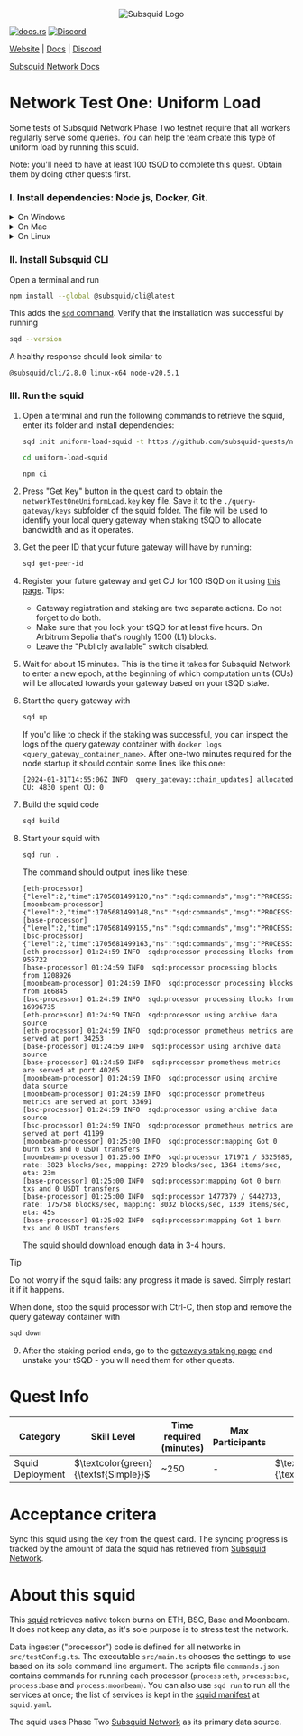 <p align="center">
<picture>
    <source srcset="https://uploads-ssl.webflow.com/63b5a9958fccedcf67d716ac/64662df3a5a568fd99e3600c_Squid_Pose_1_White-transparent-slim%201.png" media="(prefers-color-scheme: dark)">
    <img src="https://uploads-ssl.webflow.com/63b5a9958fccedcf67d716ac/64662df3a5a568fd99e3600c_Squid_Pose_1_White-transparent-slim%201.png" alt="Subsquid Logo">
</picture>
</p>

[![docs.rs](https://docs.rs/leptos/badge.svg)](https://docs.subsquid.io/)
[![Discord](https://img.shields.io/discord/1031524867910148188?color=%237289DA&label=discord)](https://discord.gg/subsquid)

[Website](https://subsquid.io) | [Docs](https://docs.subsquid.io/) | [Discord](https://discord.gg/subsquid)

[Subsquid Network Docs](https://docs.subsquid.io/subsquid-network/)

# Network Test One: Uniform Load

Some tests of Subsquid Network Phase Two testnet require that all workers regularly serve some queries. You can help the team create this type of uniform load by running this squid.

Note: you'll need to have at least 100 tSQD to complete this quest. Obtain them by doing other quests first.

### I. Install dependencies: Node.js, Docker, Git.

<details>
<summary>On Windows</summary>

1. Enable [Hyper-V](https://learn.microsoft.com/en-us/virtualization/hyper-v-on-windows/quick-start/enable-hyper-v).
2. Install [Docker for Windows](https://docs.docker.com/desktop/install/windows-install/).
3. Install NodeJS LTS using the [official installer](https://nodejs.org/en/download).
4. Install [Git for Windows](https://git-scm.com/download/win).

In all installs it is OK to leave all the options at their default values. You will need a terminal to complete this tutorial - [WSL](https://learn.microsoft.com/en-us/windows/wsl/install) bash is the preferred option.

</details>
<details>
<summary>On Mac</summary>

1. Install [Docker for Mac](https://docs.docker.com/desktop/install/mac-install/).
2. Install Git using the [installer](https://sourceforge.net/projects/git-osx-installer/) or by [other means](https://git-scm.com/download/mac).
3. Install NodeJS LTS using the [official installer](https://nodejs.org/en/download).

We recommend configuring NodeJS to install global packages to a folder owned by an unprivileged account. Create the folder by running
```bash
mkdir ~/global-node-packages
```
then configure NodeJS to use it
```bash
npm config set prefix ~/global-node-packages
```
Make sure that the folder `~/global-node-packages/bin` is in `PATH`. That allows running globally installed NodeJS executables from any terminal. Here is a one-liner that detects your shell and takes care of setting `PATH`:
```
CURSHELL=`ps -hp $$ | awk '{print $5}'`; case `basename $CURSHELL` in 'bash') DEST="$HOME/.bash_profile";; 'zsh') DEST="$HOME/.zshenv";; esac; echo 'export PATH="${HOME}/global-node-packages/bin:$PATH"' >> "$DEST"
```
Alternatively you can add the following line to `~/.zshenv` (if you are using zsh) or `~/.bash_profile` (if you are using bash) manually:
```
export PATH="${HOME}/global-node-packages/bin:$PATH"
```

Re-open the terminal to apply the changes.

</details>
<details>
<summary>On Linux</summary>

Install [NodeJS (v16 or newer)](https://nodejs.org/en/download/package-manager), Git and Docker using your distro's package manager.

We recommend configuring NodeJS to install global packages to a folder owned by an unprivileged account. Create the folder by running
```bash
mkdir ~/global-node-packages
```
then configure NodeJS to use it
```bash
npm config set prefix ~/global-node-packages
```
Make sure that any executables globally installed by NodeJS are in `PATH`. That allows running them from any terminal. Open the `~/.bashrc` file in a text editor and add the following line at the end:
```
export PATH="${HOME}/global-node-packages/bin:$PATH"
```
Re-open the terminal to apply the changes.

</details>

### II. Install Subsquid CLI

Open a terminal and run
```bash
npm install --global @subsquid/cli@latest
```
This adds the [`sqd` command](/squid-cli). Verify that the installation was successful by running
```bash
sqd --version
```
A healthy response should look similar to
```
@subsquid/cli/2.8.0 linux-x64 node-v20.5.1
```

### III. Run the squid

1. Open a terminal and run the following commands to retrieve the squid, enter its folder and install dependencies:
   ```bash
   sqd init uniform-load-squid -t https://github.com/subsquid-quests/network-test-one-uniform-load-squid
   ```
   ```bash
   cd uniform-load-squid
   ```
   ```bash
   npm ci
   ```

2. Press "Get Key" button in the quest card to obtain the `networkTestOneUniformLoad.key` key file. Save it to the `./query-gateway/keys` subfolder of the squid folder. The file will be used to identify your local query gateway when staking tSQD to allocate bandwidth and as it operates.

3. Get the peer ID that your future gateway will have by running:
   ```bash
   sqd get-peer-id
   ```

4. Register your future gateway and get CU for 100 tSQD on it using [this page](https://app.subsquid.io/profile/gateways/add?testnet). Tips:
   - Gateway registration and staking are two separate actions. Do not forget to do both.
   - Make sure that you lock your tSQD for at least five hours. On Arbitrum Sepolia that's roughly 1500 (L1) blocks.
   - Leave the "Publicly available" switch disabled.

5. Wait for about 15 minutes. This is the time it takes for Subsquid Network to enter a new epoch, at the beginning of which computation units (CUs) will be allocated towards your gateway based on your tSQD stake.

6. Start the query gateway with
   ```bash
   sqd up
   ```
   If you'd like to check if the staking was successful, you can inspect the logs of the query gateway container with `docker logs <query_gateway_container_name>`. After one-two minutes required for the node startup it should contain some lines like this one:
   ```
   [2024-01-31T14:55:06Z INFO  query_gateway::chain_updates] allocated CU: 4830 spent CU: 0
   ```

7. Build the squid code
   ```bash
   sqd build
   ```

8. Start your squid with
   ```bash
   sqd run .
   ```
   The command should output lines like these:
   ```
   [eth-processor] {"level":2,"time":1705681499120,"ns":"sqd:commands","msg":"PROCESS:ETH"}
   [moonbeam-processor] {"level":2,"time":1705681499148,"ns":"sqd:commands","msg":"PROCESS:MOONBEAM"}
   [base-processor] {"level":2,"time":1705681499155,"ns":"sqd:commands","msg":"PROCESS:BASE"}
   [bsc-processor] {"level":2,"time":1705681499163,"ns":"sqd:commands","msg":"PROCESS:BSC"}
   [eth-processor] 01:24:59 INFO  sqd:processor processing blocks from 955722
   [base-processor] 01:24:59 INFO  sqd:processor processing blocks from 1208926
   [moonbeam-processor] 01:24:59 INFO  sqd:processor processing blocks from 166845
   [bsc-processor] 01:24:59 INFO  sqd:processor processing blocks from 16996735
   [eth-processor] 01:24:59 INFO  sqd:processor using archive data source
   [eth-processor] 01:24:59 INFO  sqd:processor prometheus metrics are served at port 34253
   [base-processor] 01:24:59 INFO  sqd:processor using archive data source
   [base-processor] 01:24:59 INFO  sqd:processor prometheus metrics are served at port 40205
   [moonbeam-processor] 01:24:59 INFO  sqd:processor using archive data source
   [moonbeam-processor] 01:24:59 INFO  sqd:processor prometheus metrics are served at port 33691
   [bsc-processor] 01:24:59 INFO  sqd:processor using archive data source
   [bsc-processor] 01:24:59 INFO  sqd:processor prometheus metrics are served at port 41199
   [moonbeam-processor] 01:25:00 INFO  sqd:processor:mapping Got 0 burn txs and 0 USDT transfers
   [moonbeam-processor] 01:25:00 INFO  sqd:processor 171971 / 5325985, rate: 3823 blocks/sec, mapping: 2729 blocks/sec, 1364 items/sec, eta: 23m
   [base-processor] 01:25:00 INFO  sqd:processor:mapping Got 0 burn txs and 0 USDT transfers
   [base-processor] 01:25:00 INFO  sqd:processor 1477379 / 9442733, rate: 175758 blocks/sec, mapping: 8032 blocks/sec, 1339 items/sec, eta: 45s
   [base-processor] 01:25:02 INFO  sqd:processor:mapping Got 1 burn txs and 0 USDT transfers
   ```

   The squid should download enough data in 3-4 hours.

> [!TIP]
> Do not worry if the squid fails: any progress it made is saved. Simply restart it if it happens.

When done, stop the squid processor with Ctrl-C, then stop and remove the query gateway container with
```bash
sqd down
```

9. After the staking period ends, go to the [gateways staking page](https://app.subsquid.io/profile/gateways/) and unstake your tSQD - you will need them for other quests.

# Quest Info

| Category         | Skill Level                          | Time required (minutes) | Max Participants | Reward                              | Status |
| ---------------- | ------------------------------------ | ----------------------- | ---------------- | ----------------------------------- | ------ |
| Squid Deployment | $\textcolor{green}{\textsf{Simple}}$ | ~250                    | -                | $\textcolor{red}{\textsf{75tSQD}}$  | open   |

# Acceptance critera

Sync this squid using the key from the quest card. The syncing progress is tracked by the amount of data the squid has retrieved from [Subsquid Network](https://docs.subsquid.io/subsquid-network).

# About this squid

This [squid](https://docs.subsquid.io/) retrieves native token burns on ETH, BSC, Base and Moonbeam. It does not keep any data, as it's sole purpose is to stress test the network.

Data ingester ("processor") code is defined for all networks in `src/testConfig.ts`. The executable `src/main.ts` chooses the settings to use based on its sole command line argument. The scripts file `commands.json` contains commands for running each processor (`process:eth`, `process:bsc`, `process:base` and `process:moonbeam`). You can also use `sqd run` to run all the services at once; the list of services is kept in the [squid manifest](https://docs.subsquid.io/cloud/reference/manifest/) at `squid.yaml`.

The squid uses Phase Two [Subsquid Network](https://docs.subsquid.io/subsquid-network) as its primary data source.
